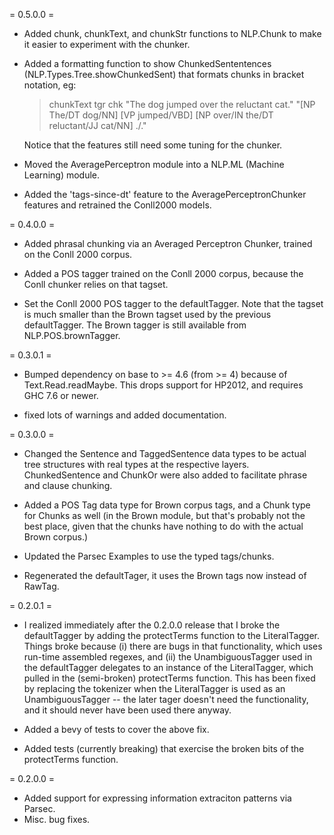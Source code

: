 = 0.5.0.0 =

 - Added chunk, chunkText, and chunkStr functions to NLP.Chunk to
   make it easier to experiment with the chunker.

 - Added a formatting function to show ChunkedSententences
   (NLP.Types.Tree.showChunkedSent) that formats chunks in bracket notation, eg:

   > chunkText tgr chk "The dog jumped over the reluctant cat."
   "[NP The/DT dog/NN] [VP jumped/VBD] [NP over/IN the/DT reluctant/JJ cat/NN] ./."

   Notice that the features still need some tuning for the chunker.

 - Moved the AveragePerceptron module into a NLP.ML (Machine Learning) module.

 - Added the 'tags-since-dt' feature to the AveragePerceptronChunker features
   and retrained the Conll2000 models.

= 0.4.0.0 =

 - Added phrasal chunking via an Averaged Perceptron Chunker,
   trained on the Conll 2000 corpus.

 - Added a POS tagger trained on the Conll 2000 corpus, because the
   Conll chunker relies on that tagset.

 - Set the Conll 2000 POS tagger to the defaultTagger. Note that
   the tagset is much smaller than the Brown tagset used by the
   previous defaultTagger.  The Brown tagger is still available from
   NLP.POS.brownTagger.

= 0.3.0.1 =

 - Bumped dependency on base to >= 4.6 (from >= 4) because of
   Text.Read.readMaybe.  This drops support for HP2012, and requires
   GHC 7.6 or newer.

 - fixed lots of warnings and added documentation.

= 0.3.0.0 =

 - Changed the Sentence and TaggedSentence data types to be actual
   tree structures with real types at the respective
   layers. ChunkedSentence and ChunkOr were also added to facilitate
   phrase and clause chunking.

 - Added a POS Tag data type for Brown corpus tags, and a Chunk type for
   Chunks as well (in the Brown module, but that's probably not the best
   place, given that the chunks have nothing to do with the actual Brown
   corpus.)

 - Updated the Parsec Examples to use the typed tags/chunks.

 - Regenerated the defaultTager, it uses the Brown tags now instead of
   RawTag.

= 0.2.0.1 =

 - I realized immediately after the 0.2.0.0 release that I broke the
   defaultTagger by adding the protectTerms function to the
   LiteralTagger.  Things broke because (i) there are bugs in that
   functionality, which uses run-time assembled regexes, and (ii) the
   UnambiguousTagger used in the defaultTagger delegates to an instance
   of the LiteralTagger, which pulled in the (semi-broken) protectTerms
   function.  This has been fixed by replacing the tokenizer when the
   LiteralTagger is used as an UnambiguousTagger -- the later tager
   doesn't need the functionality, and it should never have been used
   there anyway.

 - Added a bevy of tests to cover the above fix.

 - Added tests (currently breaking) that exercise the broken bits of
   the protectTerms function.

= 0.2.0.0 =

 - Added support for expressing information extraciton patterns via Parsec.
 - Misc. bug fixes.
